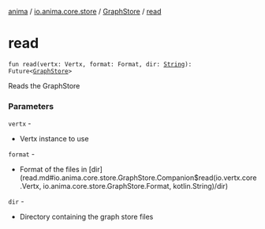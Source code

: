 [anima](../../index.md) / [io.anima.core.store](../index.md) / [GraphStore](index.md) / [read](./read.md)

# read

`fun read(vertx: Vertx, format: Format, dir: `[`String`](https://kotlinlang.org/api/latest/jvm/stdlib/kotlin/-string/index.html)`): Future<`[`GraphStore`](index.md)`>`

Reads the GraphStore

### Parameters

`vertx` -
* Vertx instance to use

`format` -
* Format of the files in [dir](read.md#io.anima.core.store.GraphStore.Companion$read(io.vertx.core.Vertx, io.anima.core.store.GraphStore.Format, kotlin.String)/dir)

`dir` -
* Directory containing the graph store files
